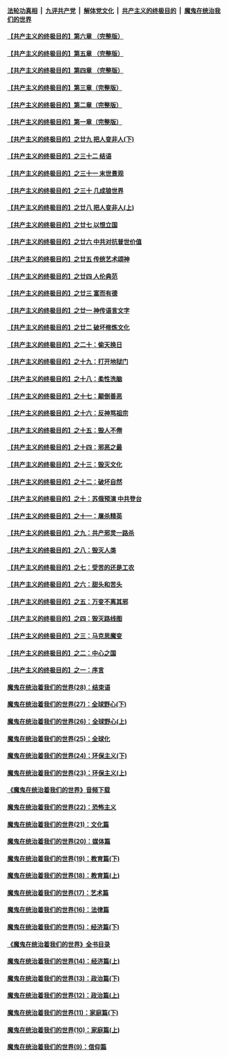 ####  [法轮功真相](../../../../basic/blob/master/README.md?t=06271202) &nbsp;|&nbsp; [九评共产党](../../../../9ping.md/blob/master/README.md?t=06271202) &nbsp;|&nbsp; [解体党文化](../../../../jtdwh.md/blob/master/README.md?t=06271202)  &nbsp;|&nbsp; [共产主义的终极目的](../../../../gczydzjmd.md/blob/master/README.md?t=06271202) &nbsp;|&nbsp; [魔鬼在统治我们的世界](../../../../mgztzwmdsj.md/blob/master/README.md?t=06271202) 

#### [【共产主义的终极目的】第六章 （完整版）](../pages/nsc422/n11428913.md?t=06271202) 

#### [【共产主义的终极目的】第五章 （完整版）](../pages/nsc422/n11428912.md?t=06271202) 

#### [【共产主义的终极目的】第四章 （完整版）](../pages/nsc422/n11428907.md?t=06271202) 

#### [【共产主义的终极目的】第三章（完整版）](../pages/nsc422/n11428848.md?t=06271202) 

#### [【共产主义的终极目的】第二章（完整版）](../pages/nsc422/n11428831.md?t=06271202) 

#### [【共产主义的终极目的】第一章（完整版）](../pages/nsc422/n11417651.md?t=06271202) 

#### [【共产主义的终极目的】之廿九 把人变非人(下)](../pages/nsc422/n11344140.md?t=06271202) 

#### [【共产主义的终极目的】之三十二 结语](../pages/nsc422/n11360535.md?t=06271202) 

#### [【共产主义的终极目的】之三十一 末世景观](../pages/nsc422/n11351129.md?t=06271202) 

#### [【共产主义的终极目的】之三十 几成狼世界](../pages/nsc422/n11348280.md?t=06271202) 

#### [【共产主义的终极目的】之廿八 把人变非人(上)](../pages/nsc422/n11340492.md?t=06271202) 

#### [【共产主义的终极目的】之廿七 以恨立国](../pages/nsc422/n11336944.md?t=06271202) 

#### [【共产主义的终极目的】之廿六 中共对抗普世价值](../pages/nsc422/n11324785.md?t=06271202) 

#### [【共产主义的终极目的】之廿五 传统艺术颂神](../pages/nsc422/n11296396.md?t=06271202) 

#### [【共产主义的终极目的】之廿四 人伦典范](../pages/nsc422/n11296397.md?t=06271202) 

#### [【共产主义的终极目的】之廿三 富而有德](../pages/nsc422/n11283598.md?t=06271202) 

#### [【共产主义的终极目的】之廿一 神传语言文字](../pages/nsc422/n11263265.md?t=06271202) 

#### [【共产主义的终极目的】之廿二 破坏修炼文化](../pages/nsc422/n11245728.md?t=06271202) 

#### [【共产主义的终极目的】之二十：偷天换日](../pages/nsc422/n11238846.md?t=06271202) 

#### [【共产主义的终极目的】之十九：打开地狱门](../pages/nsc422/n11206376.md?t=06271202) 

#### [【共产主义的终极目的】之十八：柔性洗脑](../pages/nsc422/n11199994.md?t=06271202) 

#### [【共产主义的终极目的】之十七：颠倒善恶](../pages/nsc422/n11179782.md?t=06271202) 

#### [【共产主义的终极目的】之十六：反神骂祖宗](../pages/nsc422/n11166798.md?t=06271202) 

#### [【共产主义的终极目的】之十五：毁人不倦](../pages/nsc422/n11166792.md?t=06271202) 

#### [【共产主义的终极目的】之十四：邪恶之最](../pages/nsc422/n11150249.md?t=06271202) 

#### [【共产主义的终极目的】之十三：毁灭文化](../pages/nsc422/n11135227.md?t=06271202) 

#### [【共产主义的终极目的】之十二：破坏自然](../pages/nsc422/n11135214.md?t=06271202) 

#### [【共产主义的终极目的】之十：苏俄预演 中共登台](../pages/nsc422/n11118424.md?t=06271202) 

#### [【共产主义的终极目的】之十一：屠杀精英](../pages/nsc422/n11118442.md?t=06271202) 

#### [【共产主义的终极目的】之九：共产邪灵一路杀](../pages/nsc422/n11114139.md?t=06271202) 

#### [【共产主义的终极目的】之八：毁灭人类](../pages/nsc422/n11108503.md?t=06271202) 

#### [【共产主义的终极目的】之七：受苦的还是工农](../pages/nsc422/n11101809.md?t=06271202) 

#### [【共产主义的终极目的】之六：甜头和苦头](../pages/nsc422/n11096971.md?t=06271202) 

#### [【共产主义的终极目的】之五：万变不离其邪](../pages/nsc422/n11091285.md?t=06271202) 

#### [【共产主义的终极目的】之四：毁灭路线图](../pages/nsc422/n11086284.md?t=06271202) 

#### [【共产主义的终极目的】之三：马克思魔变](../pages/nsc422/n11061941.md?t=06271202) 

#### [【共产主义的终极目的】之二：中心之国](../pages/nsc422/n11047728.md?t=06271202) 

#### [【共产主义的终极目的】之一：序言](../pages/nsc422/n11086077.md?t=06271202) 

#### [魔鬼在统治着我们的世界(28)：结束语](../pages/nsc422/n10936246.md?t=06271202) 

#### [魔鬼在统治着我们的世界(27)：全球野心(下)](../pages/nsc422/n10928319.md?t=06271202) 

#### [魔鬼在统治着我们的世界(26)：全球野心(上)](../pages/nsc422/n10900318.md?t=06271202) 

#### [魔鬼在统治着我们的世界(25)：全球化](../pages/nsc422/n10788205.md?t=06271202) 

#### [魔鬼在统治着我们的世界(24)：环保主义(下)](../pages/nsc422/n10695307.md?t=06271202) 

#### [魔鬼在统治着我们的世界(23)：环保主义(上)](../pages/nsc422/n10688613.md?t=06271202) 

#### [《魔鬼在统治着我们的世界》音频下载](../pages/nsc422/n10635553.md?t=06271202) 

#### [魔鬼在统治着我们的世界(22)：恐怖主义](../pages/nsc422/n10614727.md?t=06271202) 

#### [魔鬼在统治着我们的世界(21)：文化篇](../pages/nsc422/n10597706.md?t=06271202) 

#### [魔鬼在统治着我们的世界(20)：媒体篇](../pages/nsc422/n10586579.md?t=06271202) 

#### [魔鬼在统治着我们的世界(19)：教育篇(下)](../pages/nsc422/n10564808.md?t=06271202) 

#### [魔鬼在统治着我们的世界(18)：教育篇(上)](../pages/nsc422/n10526970.md?t=06271202) 

#### [魔鬼在统治着我们的世界(17)：艺术篇](../pages/nsc422/n10499093.md?t=06271202) 

#### [魔鬼在统治着我们的世界(16)：法律篇](../pages/nsc422/n10485969.md?t=06271202) 

#### [魔鬼在统治着我们的世界(15)：经济篇(下)](../pages/nsc422/n10469975.md?t=06271202) 

#### [《魔鬼在统治着我们的世界》全书目录](../pages/nsc422/n10464261.md?t=06271202) 

#### [魔鬼在统治着我们的世界(14)：经济篇(上)](../pages/nsc422/n10457370.md?t=06271202) 

#### [魔鬼在统治着我们的世界(13)：政治篇(下)](../pages/nsc422/n10448270.md?t=06271202) 

#### [魔鬼在统治着我们的世界(12)：政治篇(上)](../pages/nsc422/n10444576.md?t=06271202) 

#### [魔鬼在统治着我们的世界(11)：家庭篇(下)](../pages/nsc422/n10440961.md?t=06271202) 

#### [魔鬼在统治着我们的世界(10)：家庭篇(上)](../pages/nsc422/n10435448.md?t=06271202) 

#### [魔鬼在统治着我们的世界(9)：信仰篇](../pages/nsc422/n10432159.md?t=06271202) 

